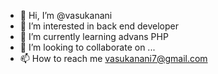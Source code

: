- 👋 Hi, I’m @vasukanani
- 👀 I’m interested in back end developer
- 🌱 I’m currently learning advans PHP
- 💞️ I’m looking to collaborate on ...
- 📫 How to reach me vasukanani7@gmail.com

<!---
vasukanani/vasukanani is a ✨ special ✨ repository because its `README.md` (this file) appears on your GitHub profile.
You can click the Preview link to take a look at your changes.
--->
